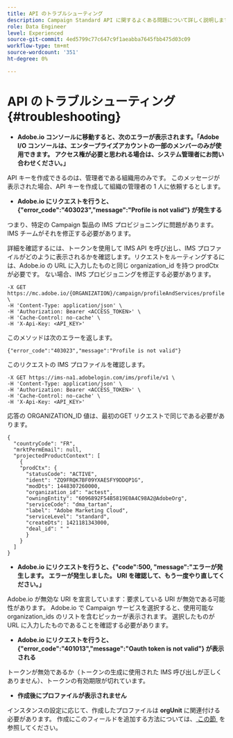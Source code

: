 ```yaml
---
title: API のトラブルシューティング
description: Campaign Standard API に関するよくある問題について詳しく説明します
role: Data Engineer
level: Experienced
source-git-commit: 4ed5799c77c647c9f1aeabba7645fbb475d03c09
workflow-type: tm+mt
source-wordcount: '351'
ht-degree: 0%

---
```


# API のトラブルシューティング {#troubleshooting}

* **Adobe.io コンソールに移動すると、次のエラーが表示されます。「Adobe I/O コンソールは、エンタープライズアカウントの一部のメンバーのみが使用できます。 アクセス権が必要と思われる場合は、システム管理者にお問い合わせください。」**

API キーを作成できるのは、管理者である組織用のみです。 このメッセージが表示された場合、API キーを作成して組織の管理者の 1 人に依頼するとします。

* **Adobe.io にリクエストを行うと、{&quot;error_code&quot;:&quot;403023&quot;,&quot;message&quot;:&quot;Profile is not valid&quot;} が発生する**

つまり、特定の Campaign 製品の IMS プロビジョニングに問題があります。IMS チームがそれを修正する必要があります。

詳細を確認するには、トークンを使用して IMS API を呼び出し、IMS プロファイルがどのように表示されるかを確認します。リクエストをルーティングするには、Adobe.io の URL に入力したものと同じ organization_id を持つ prodCtx が必要です。
ない場合、IMS プロビジョニングを修正する必要があります。

```
-X GET https://mc.adobe.io/{ORGANIZATION}/campaign/profileAndServices/profile \
-H 'Content-Type: application/json' \
-H 'Authorization: Bearer <ACCESS_TOKEN>' \
-H 'Cache-Control: no-cache' \
-H 'X-Api-Key: <API_KEY>'
```

このメソッドは次のエラーを返します。

```
{"error_code":"403023","message":"Profile is not valid"}
```

このリクエストの IMS プロファイルを確認します。

```
-X GET https://ims-na1.adobelogin.com/ims/profile/v1 \
-H 'Content-Type: application/json' \
-H 'Authorization: Bearer <ACCESS_TOKEN>' \
-H 'Cache-Control: no-cache' \
-H 'X-Api-Key: <API_KEY>'
```

応答の ORGANIZATION_ID 値は、最初のGET リクエストで同じである必要があります。

```
{
  "countryCode": "FR",
  "mrktPermEmail": null,
  "projectedProductContext": [
    {
    "prodCtx": {
      "statusCode": "ACTIVE",
      "ident": "ZQ9FRQK7BF09YXAESFY9DDQP1G",
      "modDts": 1448307260000,
      "organization_id": "actest",
      "owningEntity": "6096892F54B5819E0A4C98A2@AdobeOrg",
      "serviceCode": "dma_tartan",
      "label": "Adobe Marketing Cloud",
      "serviceLevel": "standard",
      "createDts": 1421181343000,
      "deal_id": " "
      }
    }
  ]
}
```

* **Adobe.io にリクエストを行うと、&lbrace;&quot;code&quot;:500, &quot;message&quot;:&quot;エラーが発生します。 エラーが発生しました。 URI を確認して、もう一度やり直してください。」**

Adobe.io が無効な URI を宣言しています：要求している URI が無効である可能性があります。 Adobe.io で Campaign サービスを選択すると、使用可能な organization_ids のリストを含むピッカーが表示されます。 選択したものが URL に入力したものであることを確認する必要があります。

* **Adobe.io にリクエストを行うと、{&quot;error_code&quot;:&quot;401013&quot;,&quot;message&quot;:&quot;Oauth token is not valid&quot;} が表示される**

トークンが無効であるか（トークンの生成に使用された IMS 呼び出しが正しくありません）、トークンの有効期限が切れています。

* **作成後にプロファイルが表示されません**

インスタンスの設定に応じて、作成したプロファイルは **orgUnit** に関連付ける必要があります。 作成にこのフィールドを追加する方法については、[&#x200B; この節 &#x200B;](creating-profiles-api.md) を参照してください。

<!-- * (error duplicate key : quand tu crées un profile qui existe déjà , il faut faire un patch pour updater le profile plutôt qu'un POST)

With Curl
List all profiles

Create a profile

Update the mobilePhone attribute of a profile

API Calls on Service

GET the list of services

-->

<!--

How to find and use a filter?
Error codes:

* PAtch sur Age = message d'erreur :
500
Cannot update the 'age' property that is read-only
'age' property is not valid for the 'profile' resource.
-->

<!--
How to filter a list of subscribed profiles with available profile filters ? by date (by les filtres dispo sur la ressource) ?

Pattern classique :

recupérer la liste des subscriptions filtrées d'un profile
1) get sur profile
2) recup PKey
3) get sur PKey
4) get sur href des subscriptions

Comment savoir quel filtre appliquer ?

1) get sur metadata de profile
2) retourne description de la collection subscription
3) get sur la valeur du champ resTarget
4) get sur le href dans filters
5) retourne les filtres applicables sur l'url des data.

-->
